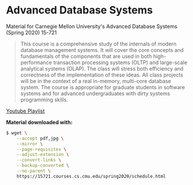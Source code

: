 # Advanced Database Systems

Material for Carnegie Mellon University's Advanced Database Systems (Spring 2020) 15-721

> This course is a comprehensive study of the internals of modern database management systems. It will
> cover the core concepts and fundamentals of the components that are used in both high-performance
> transaction processing systems (OLTP) and large-scale analytical systems (OLAP). The class will
> stress both efficiency and correctness of the implementation of these ideas. All class projects will
> be in the context of a real in-memory, multi-core database system. The course is appropriate for
> graduate students in software systems and for advanced undergraduates with dirty systems programming
> skills.

[Youtube Playlist](https://www.youtube.com/playlist?list=PLSE8ODhjZXjasmrEd2_Yi1deeE360zv5O)

**Material downloaded with:**

```bash
$ wget \
    --accept pdf,jpg \
    --mirror \
    --page-requisites \
    --adjust-extension \
    --convert-links \
    --backup-converted \
    --no-parent \
    https://15721.courses.cs.cmu.edu/spring2020/schedule.html
```
